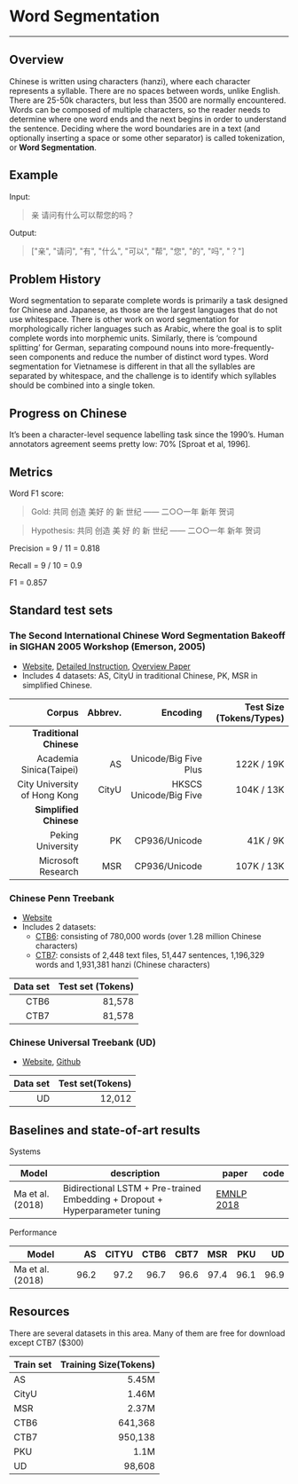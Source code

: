 # Word Segmentation

---

## Overview

Chinese is written using characters (hanzi), where each character represents a syllable. There are no spaces between words, unlike English. There are 25-50k characters, but less than 3500 are normally encountered. Words can be composed of multiple characters, so the reader needs to determine where one word ends and the next begins in order to understand the sentence. Deciding where the word boundaries are in a text (and optionally inserting a space or some other separator) is called tokenization, or **Word Segmentation**. 

## Example

Input:

> 亲 请问有什么可以帮您的吗？

Output:

> ["亲", "请问", "有", "什么", "可以", "帮", "您", "的", "吗", "？"]

## Problem History

Word segmentation to separate complete words is primarily a task designed for Chinese and Japanese, as those are the largest languages that do not use whitespace. There is other work on word segmentation for morphologically richer languages such as Arabic, where the goal is to split complete words into morphemic units. Similarly, there is ‘compound splitting’ for German, separating compound nouns into more-frequently-seen components  and reduce the number of distinct word types. Word segmentation for Vietnamese is different in that all the syllables are separated by whitespace, and the challenge is to identify which syllables should be combined into a single token.

## Progress on Chinese

It’s been a character-level sequence labelling task since the 1990’s. Human annotators agreement seems pretty low: 70%  [Sproat et al, 1996].

## Metrics

Word F1 score:

> Gold: 共同  创造  美好  的  新  世纪  ——  二○○一年  新年  贺词

> Hypothesis: 共同  创造  美  好  的  新  世纪  ——  二○○一年  新年  贺词

Precision = 9 / 11 = 0.818

Recall = 9 / 10 = 0.9

F1 = 0.857

## Standard test sets

### The Second International Chinese Word Segmentation Bakeoff in SIGHAN 2005 Workshop (Emerson, 2005)

* [Website](http://sighan.cs.uchicago.edu/bakeoff2005/), [Detailed Instruction](http://sighan.cs.uchicago.edu/bakeoff2005/data/instructions.php.html), [Overview Paper](http://aclweb.org/anthology/I05-3017)
* Includes 4 datasets: AS, CityU in traditional Chinese, PK, MSR in simplified Chinese.

| Corpus | Abbrev. | Encoding | Test Size (Tokens/Types) |
| ---: | ---: | ---: | ---: |
| **Traditional Chinese** |
|Academia Sinica(Taipei)|AS|Unicode/Big Five Plus|122K / 19K|
|City University of Hong Kong|CityU|HKSCS Unicode/Big Five|104K / 13K|
| **Simplified Chinese** |
|Peking University|PK|CP936/Unicode|41K / 9K|
|Microsoft Research|MSR|CP936/Unicode|107K / 13K|

### Chinese Penn Treebank

* [Website](https://verbs.colorado.edu/chinese/ctb.html)
* Includes 2 datasets:
  * [CTB6](https://catalog.ldc.upenn.edu/LDC2007T36): consisting of 780,000 words (over 1.28 million Chinese characters)
  * [CTB7](https://catalog.ldc.upenn.edu/LDC2010T07): consists of 2,448 text files, 51,447 sentences, 1,196,329 words and 1,931,381 hanzi (Chinese characters)


|Data set|Test set (Tokens)|
| ---: | ---: |
|CTB6|81,578|
|CTB7|81,578|

### Chinese Universal Treebank (UD)

* [Website](https://universaldependencies.org/), [Github](https://github.com/UniversalDependencies/UD_Chinese-GSD)

|Data set|Test set(Tokens)|
| ---: | ---: |
|UD|12,012|

## Baselines and state-of-art results

Systems

|  Model | description | paper | code |
| --- | --- | --- | --- |
|  Ma et al. (2018) | Bidirectional LSTM + Pre-trained Embedding + Dropout + Hyperparameter tuning | [EMNLP 2018](http://aclweb.org/anthology/D18-1529) |  |

Performance

|  Model | AS | CITYU | CTB6 | CBT7 | MSR | PKU | UD |
| --- | ---: | ---: | ---: | ---: | ---: | ---: | ---: |
|  Ma et al. (2018) | 96.2 | 97.2 | 96.7 | 96.6 | 97.4 | 96.1 | 96.9 |

## Resources

There are several datasets in this area. Many of them are free for download except CTB7 ($300)

|  Train set | Training Size(Tokens) |
| --- | ----: |
|  AS | 5.45M |
|  CityU | 1.46M |
|  MSR | 2.37M |
|  CTB6 | 641,368 |
|  CTB7 | 950,138 |
|  PKU | 1.1M |
|  UD | 98,608 |
